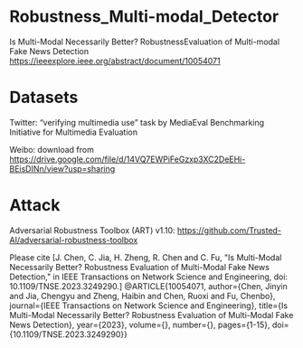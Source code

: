 # Robustness_Multi-modal_Detector
Is Multi-Modal Necessarily Better? RobustnessEvaluation of Multi-modal Fake News Detection
https://ieeexplore.ieee.org/abstract/document/10054071

# Datasets
Twitter: “verifying multimedia use” task by MediaEval Benchmarking Initiative for Multimedia Evaluation

Weibo: download from https://drive.google.com/file/d/14VQ7EWPiFeGzxp3XC2DeEHi-BEisDINn/view?usp=sharing

# Attack
Adversarial Robustness Toolbox (ART) v1.10: https://github.com/Trusted-AI/adversarial-robustness-toolbox



Please cite [J. Chen, C. Jia, H. Zheng, R. Chen and C. Fu, "Is Multi-Modal Necessarily Better? Robustness Evaluation of Multi-Modal Fake News Detection," in IEEE Transactions on Network Science and Engineering, doi: 10.1109/TNSE.2023.3249290.]
@ARTICLE{10054071,
  author={Chen, Jinyin and Jia, Chengyu and Zheng, Haibin and Chen, Ruoxi and Fu, Chenbo},
  journal={IEEE Transactions on Network Science and Engineering}, 
  title={Is Multi-Modal Necessarily Better? Robustness Evaluation of Multi-Modal Fake News Detection}, 
  year={2023},
  volume={},
  number={},
  pages={1-15},
  doi={10.1109/TNSE.2023.3249290}}
